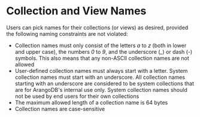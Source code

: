 Collection and View Names
=========================

Users can pick names for their collections (or views) as desired, provided the
following naming constraints are not violated:

* Collection names must only consist of the letters *a* to *z* (both in lower 
  and upper case), the numbers *0* to *9*, and the underscore (*_*) or dash (*-*)
  symbols. This also means that any non-ASCII collection names are not allowed
* User-defined collection names must always start with a letter. System collection
  names must start with an underscore.
  All collection names starting with an underscore are considered to be system
  collections that are for ArangoDB's internal use only. System collection names
  should not be used by end users for their own collections
* The maximum allowed length of a collection name is 64 bytes
* Collection names are case-sensitive
